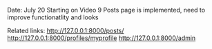 
Date: July 20
Starting on Video 9
Posts page is implemented, need to improve functionatlity and looks

Related links:
http://127.0.0.1:8000/posts/
http://127.0.0.1:8000/profiles/myprofile
http://127.0.0.1:8000/admin
